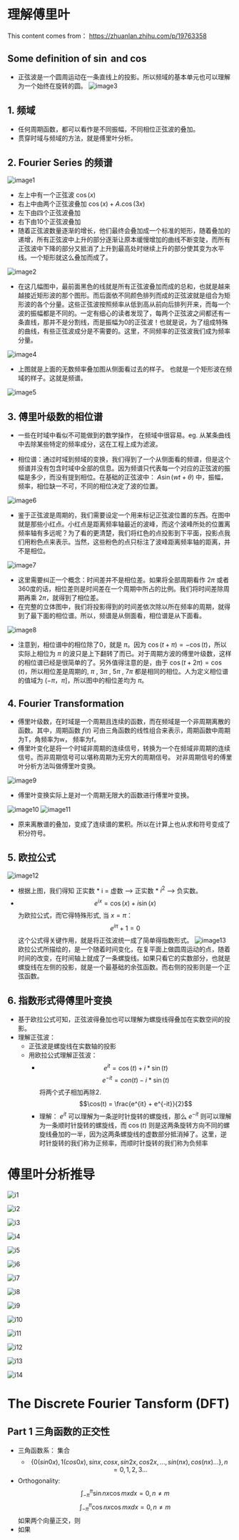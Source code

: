 # 理解傅里叶

This content comes from： https://zhuanlan.zhihu.com/p/19763358




## Some definition of $\sin$ and $\cos$
- 正弦波是一个圆周运动在一条直线上的投影。所以频域的基本单元也可以理解为一个始终在旋转的圆。
![image3](../Note/images/Fourier_image_3.png "image3")

## 1. 频域
- 任何周期函数，都可以看作是不同振幅，不同相位正弦波的叠加。
- 贯穿时域与频域的方法，就是傅里叶分析。
  
## 2. Fourier Series 的频谱
![image1](../Note/images/Fourier_image_1.png "image1")
-  左上中有一个正弦波 $\cos (x)$
-  右上中由两个正弦波叠加 $\cos (x) + A. \cos (3x)$
-  左下由四个正弦波叠加
-  右下由10个正弦波叠加
- 随着正弦波数量逐渐的增长，他们最终会叠加成一个标准的矩形，随着叠加的递增，所有正弦波中上升的部分逐渐让原本缓慢增加的曲线不断变陡，而所有正弦波中下降的部分又抵消了上升到最高处时继续上升的部分使其变为水平线。一个矩形就这么叠加而成了。

![image2](../Note/images/Fourier_image_2.png "image2")
- 在这几幅图中，最前面黑色的线就是所有正弦波叠加而成的总和，也就是越来越接近矩形波的那个图形。而后面依不同颜色排列而成的正弦波就是组合为矩形波的各个分量。这些正弦波按照频率从低到高从前向后排列开来，而每一个波的振幅都是不同的。一定有细心的读者发现了，每两个正弦波之间都还有一条直线，那并不是分割线，而是振幅为0的正弦波！也就是说，为了组成特殊的曲线，有些正弦波成分是不需要的。这里，不同频率的正弦波我们成为频率分量。

![image4](../Note/images/Fourier_image_4.png "image4")
- 上图就是上面的无数频率叠加图从侧面看过去的样子。 也就是一个矩形波在频域的样子。这就是频谱。

![image5](../Note/images/Fourier_image_5.png "image5")

## 3. 傅里叶级数的相位谱
- 一些在时域中看似不可能做到的数学操作， 在频域中很容易。eg. 从某条曲线中去除某些特定的频率成分，这在工程上成为滤波。

- 相位谱：通过时域到频域的变换，我们得到了一个从侧面看的频谱，但是这个频谱并没有包含时域中全部的信息。因为频谱只代表每一个对应的正弦波的振幅是多少，而没有提到相位。在基础的正弦波中： $A\sin(wt+\theta)$ 中，振幅，频率，相位缺一不可，不同的相位决定了波的位置。 

![image6](../Note/images/Fourier_image_6.png "image6") 

- 鉴于正弦波是周期的，我们需要设定一个用来标记正弦波位置的东西。在图中就是那些小红点。小红点是距离频率轴最近的波峰，而这个波峰所处的位置离频率轴有多远呢？为了看的更清楚，我们将红色的点投影到下平面，投影点我们用粉色点来表示。当然，这些粉色的点只标注了波峰距离频率轴的距离，并不是相位。

![image7](../Note/images/Fourier_image_7.png "image7")

- 这里需要纠正一个概念：时间差并不是相位差。如果将全部周期看作 $2\pi$ 或者360度的话，相位差则是时间差在一个周期中所占的比例。我们将时间差除周期再乘 $2\pi$，就得到了相位差。
- 在完整的立体图中，我们将投影得到的时间差依次除以所在频率的周期，就得到了最下面的相位谱。所以，频谱是从侧面看，相位谱是从下面看。

![image8](../Note/images/Fourier_image_8.png "image8")

- 注意到，相位谱中的相位除了0，就是 $\pi$。因为 $\cos(t+\pi)=-\cos(t)$，所以实际上相位为 $\pi$ 的波只是上下翻转了而已。对于周期方波的傅里叶级数，这样的相位谱已经是很简单的了。另外值得注意的是，由于 $\cos(t+2\pi)=\cos(t)$，所以相位差是周期的, $\pi$ , $3\pi$ , $5\pi$ , $7\pi$ 都是相同的相位。人为定义相位谱的值域为 $(-\pi，\pi]$，所以图中的相位差均为 $\pi$。


## 4. Fourier Transformation
- 傅里叶级数，在时域是一个周期且连续的函数，而在频域是一个非周期离散的函数。其中，周期函数 $f(t)$ 可由三角函数的线性组合来表示，周期函数中周期为T，角频率为w， 频率为f。 
- 傅里叶变化是将一个时域非周期的连续信号，转换为一个在频域非周期的连续信号。而非周期信号可以堪称周期为无穷大的周期信号。 对非周期信号的傅里叶分析方法叫做傅里叶变换。

![image9](../Note/images/Fourier_image_9.png "image9")

- 傅里叶变换实际上是对一个周期无限大的函数进行傅里叶变换。

![image10](../Note/images/Fourier_image_10.png "image10")
![image11](../Note/images/Fourier_image_11.png "image11")

- 原来离散谱的叠加，变成了连续谱的累积。所以在计算上也从求和符号变成了积分符号。

## 5. 欧拉公式

![image12](../Note/images/Fourier_image_12.png "image12")

- 根据上图，我们得知 正实数 * i = 虚数 --> 正实数 * $i^2$ --> 负实数。
- $$e^{ix} = \cos(x) + i\sin(x)$$ 
  为欧拉公式，而它得特殊形式, 当 $x = \pi$：
  $$e^{i\pi} +1 = 0$$
  这个公式得关键作用，就是将正弦波统一成了简单得指数形式。
  ![image13](../Note/images/Fourier_image_13.png "image13")
  欧拉公式所描绘的，是一个随着时间变化，在复平面上做圆周运动的点，随着时间的改变，在时间轴上就成了一条螺旋线。如果只看它的实数部分，也就是螺旋线在左侧的投影，就是一个最基础的余弦函数。而右侧的投影则是一个正弦函数。

## 6. 指数形式得傅里叶变换

- 基于欧拉公式可知，正弦波得叠加也可以理解为螺旋线得叠加在实数空间的投影。
- 理解正弦波：
  - 正弦波是螺旋线在实数轴的投影
  - 用欧拉公式理解正弦波：
    - $$e^{it} = \cos(t) + i*\sin(t)$$
      $$e^{-it} = con(t) - i*\sin(t)$$
      将两个式子相加再除2.
      $$\cos(t) = \frac{e^{it} + e^{-it}}{2}$$
    - 理解： $e^{it}$ 可以理解为一条逆时针旋转的螺旋线，那么 $e^{-it}$ 则可以理解为一条顺时针旋转的螺旋线，而 $\cos(t)$ 则是这两条旋转方向不同的螺旋线叠加的一半，因为这两条螺旋线的虚数部分抵消掉了。这里，逆时针旋转的我们称为正频率，而顺时针旋转的我们称为负频率




# 傅里叶分析推导
![i1](../Note/images/Fourier%20Analysis-01.jpg "i1")

![i2](../Note/images/Fourier%20Analysis-02.jpg "i2")

![i3](../Note/images/Fourier%20Analysis-03.jpg "i3")

![i4](../Note/images/Fourier%20Analysis-04.jpg "i4")

![i5](../Note/images/Fourier%20Analysis-05.jpg "i5")

![i6](../Note/images/Fourier%20Analysis-06.jpg "i6")

![i7](../Note/images/Fourier%20Analysis-07.jpg "i7")

![i8](../Note/images/Fourier%20Analysis-08.jpg "i8")

![i9](../Note/images/Fourier%20Analysis-09.jpg "i9")

![i10](../Note/images/Fourier%20Analysis-10.jpg "i10")

![i11](../Note/images/Fourier%20Analysis-11.jpg "i11")

![i12](../Note/images/Fourier%20Analysis-12.jpg "i12")

![i13](../Note/images/Fourier%20Analysis-13.jpg "i13")

![i14](../Note/images/Fourier%20Analysis-14.jpg "i14")







# The Discrete Fourier Tansform (DFT)

## Part 1 三角函数的正交性

 - 三角函数系： 集合
    - $$\{0(sin0x), 1(cos0x), sinx, cosx, sin2x, cos2x,..., sin(nx), cos(nx)...\}, n = 0, 1, 2, 3...$$
  - Orthogonality:
    $$\int_{-\pi}^{\pi} \sin nx \cos mx dx = 0, n \neq m$$
    $$\int_{-\pi}^{\pi} \cos nx \cos mx dx = 0, n \neq m$$
    如果两个向量正交，则
   - 如果
